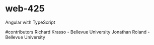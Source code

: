 # web-425
Angular with TypeScript

#contributors
Richard Krasso - Bellevue University
Jonathan Roland - Bellevue University